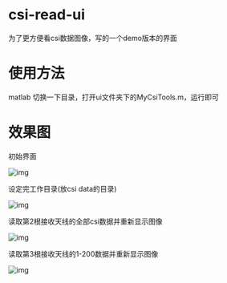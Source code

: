 # csi-read-ui

为了更方便看csi数据图像，写的一个demo版本的界面

# 使用方法

matlab 切换一下目录，打开ui文件夹下的MyCsiTools.m，运行即可

# 效果图

初始界面

![img](https://leanote.com/api/file/getImage?fileId=5f9bcee1ab644108bc000b5a)

设定完工作目录(放csi data的目录)

![img](https://leanote.com/api/file/getImage?fileId=5f9bcc9fab644108bc000b52)

读取第2根接收天线的全部csi数据并重新显示图像

![img](https://leanote.com/api/file/getImage?fileId=5f9bcd4fab644108bc000b55)

读取第3根接收天线的1-200数据并重新显示图像

![img](https://leanote.com/api/file/getImage?fileId=5f9bce88ab64410ab600096e)
